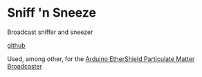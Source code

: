 # Sniff 'n Sneeze #

Broadcast sniffer and sneezer 

[github](https://github.com/3Tron/sniffandsneeze)

Used, among other, for the [Arduino EtherShield Particulate Matter Broadcaster](https://github.com/3Tron/arduino_sen0177)